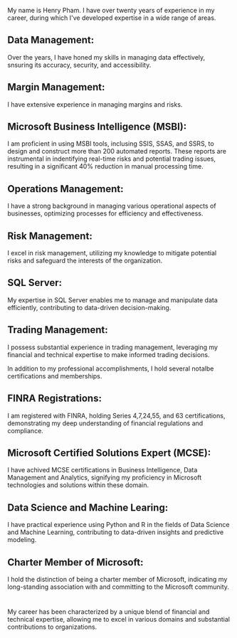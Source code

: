 My name is Henry Pham. I have over twenty years of experience in my career, during which I've developed expertise in a wide range of areas.

## Data Management:
Over the years, I have honed my skills in managing data effectively, snsuring its accuracy, security, and accessibility.

## Margin Management:
I have extensive experience in managing margins and risks.

## Microsoft Business Intelligence (MSBI):
I am proficient in using MSBI tools, inclusing SSIS, SSAS, and SSRS, to design and construct more than 200 automated reports. These reports are instrumental in indentifying real-time risks and potential trading issues, resulting in a significant 40% reduction in manual processing time.

## Operations Management:
I have a strong background in managing various operational aspects of businesses, optimizing processes for efficiency and effectiveness.

## Risk Management:
I excel in risk management, utilizing my knowledge to mitigate potential risks and safeguard the interests of the organization.

## SQL Server:
My expertise in SQL Server enables me to manage and manipulate data efficiently, contributing to data-driven decision-making.

## Trading Management:
I possess substantial experience in trading management, leveraging my financial and technical expertise to make informed trading decisions.

In addition to my professional accomplishments, I hold several notalbe certifications and memberships.

## FINRA Registrations:
I am registered with FINRA, holding Series 4,7,24,55, and 63 certifications, demonstrating my deep understanding of financial regulations and compliance.

## Microsoft Certified Solutions Expert (MCSE):
I have achived MCSE certifications in Business Intelligence, Data Management and Analytics, signifying my proficiency in Microsoft technologies and solutions within these domain.

## Data Science and Machine Learing:
I have practical experience using Python and R in the fields of Data Science and Machine Learning, contributing to data-driven insights and predictive modeling.

## Charter Member of Microsoft:
I hold the distinction of being a charter member of Microsoft, indicating my long-standing association with and committing to the Microsoft community.

#
My career has been characterized by a unique blend of financial and technical expertise, allowing me to excel in various domains and substantial contributions to organizations. 
